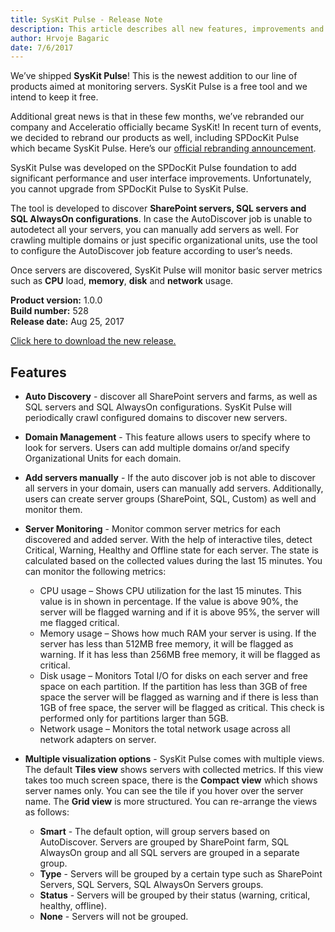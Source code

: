 ```yaml
---
title: SysKit Pulse - Release Note
description: This article describes all new features, improvements and bug fixes delivered in SysKit Pulse.
author: Hrvoje Bagaric
date: 7/6/2017
---
```


We’ve shipped __SysKit Pulse__! This is the newest addition to our line of products aimed at monitoring servers. SysKit Pulse is a free tool and we intend to keep it free.

Additional great news is that in these few months, we’ve rebranded our company and Acceleratio officially became SysKit! In recent turn of events, we decided to rebrand our products as well, including SPDocKit Pulse which became SysKit Pulse. Here’s our [official rebranding announcement](https://www.syskit.com/blog/rebranding-announcement-syskit).

SysKit Pulse was developed on the SPDocKit Pulse foundation to add significant performance and user interface improvements. Unfortunately, you cannot upgrade from SPDocKit Pulse to SysKit Pulse.

The tool is developed to discover __SharePoint servers, SQL servers and SQL AlwaysOn configurations__. In case the AutoDiscover job is unable to autodetect all your servers, you can manually add servers as well. For crawling multiple domains or just specific organizational units, use the tool to configure the AutoDiscover job feature according to user’s needs.

Once servers are discovered, SysKit Pulse will monitor basic server metrics such as __CPU__ load, __memory__, __disk__ and __network__ usage. 

__Product version:__ 1.0.0  
__Build number:__   528    
__Release date:__ Aug 25, 2017  


[Click here to download the new release.](https://www.syskit.com/products/pulse#download/)

## Features 

* __Auto Discovery__ - discover all SharePoint servers and farms, as well as SQL servers and SQL AlwaysOn configurations. SysKit Pulse will periodically crawl configured domains to discover new servers.

* __Domain Management__ - This feature allows users to specify where to look for servers. Users can add multiple domains or/and specify Organizational Units for each domain.

* __Add servers manually__ - If the auto discover job is not able to discover all servers in your domain, users can manually add servers. Additionally, users can create server groups (SharePoint, SQL, Custom) as well and monitor them.

* __Server Monitoring__ - Monitor common server metrics for each discovered and added server. With the help of interactive tiles, detect Critical, Warning, Healthy and Offline state for each server. The state is calculated based on the collected values during the last 15 minutes. You can monitor the following metrics:
  * CPU usage – Shows CPU utilization for the last 15 minutes. This value is in shown in percentage. If the value is above 90%, the server will be flagged warning and if it is above 95%, the server will me flagged critical.
  * Memory usage – Shows how much RAM your server is using. If the server has less than 512MB free memory, it will be flagged as warning. If it has less than 256MB free memory, it will be flagged as critical.
  * Disk usage – Monitors Total I/O for disks on each server and free space on each partition. If the partition has less than 3GB of free space the server will be flagged as warning and if there is less than 1GB of free space, the server will be flagged as critical. This check is performed only for partitions larger than 5GB.
  * Network usage – Monitors the total network usage across all network adapters on server.

* __Multiple visualization options__ - SysKit Pulse comes with multiple views. The default __Tiles view__ shows servers with collected metrics. If this view takes too much screen space, there is the __Compact view__ which shows server names only. You can see the tile if you hover over the server name. The __Grid view__ is more structured. You can re-arrange the views as follows:
  * __Smart__ - The default option, will group servers based on AutoDiscover. Servers are grouped by SharePoint farm, SQL AlwaysOn group and all SQL servers are grouped in a separate group.
  * __Type__ - Servers will be grouped by a certain type such as SharePoint Servers, SQL Servers, SQL AlwaysOn Servers groups.
  * __Status__ - Servers will be grouped by their status (warning, critical, healthy, offline).
  * __None__ - Servers will not be grouped.
